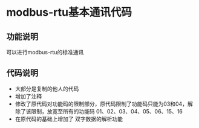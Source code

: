 # modbus-rtu基本通讯代码
## 功能说明
可以进行modbus-rtu的标准通讯
## 代码说明
* 大部分是复制的他人的代码
* 增加了注释
* 修改了原代码对功能码的限制部分，原代码限制了功能码只能为03和04，解除了该限制，放宽至所有的功能码 01、02、03、04、05、06、15、16
* 在原代码的基础上增加了 双字数据的解析功能